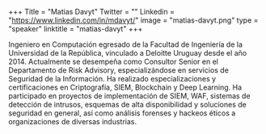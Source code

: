+++
Title = "Matias Davyt"
Twitter = ""
Linkedin = "https://www.linkedin.com/in/mdavyt/"
image = "matias-davyt.png"
type = "speaker"
linktitle = "matias-davyt"
+++

Ingeniero en Computación egresado de la Facultad de Ingeniería de la Universidad de la República, vinculado a Deloitte Uruguay desde el año 2014. Actualmente se desempeña como Consultor Senior en el Departamento de Risk Advisory, especializándose en servicios de Seguridad de la Información. Ha realizado especializaciones y certificaciones en Criptografía, SIEM, Blockchain y Deep Learning. Ha participado en proyectos de implementación de SIEM, WAF, sistemas de detección de intrusos, esquemas de alta disponibilidad y soluciones de seguridad en general, así como análisis forenses y hackeos éticos a organizaciones de diversas industrias.
